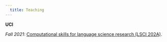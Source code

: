 ```yaml
---
  title: Teaching
---
```

  
**UCI**

_Fall 2021_: [Computational skills for language science research (LSCI 202A)](/papers/cmayer_202A_syllabus_2021.pdf). 
